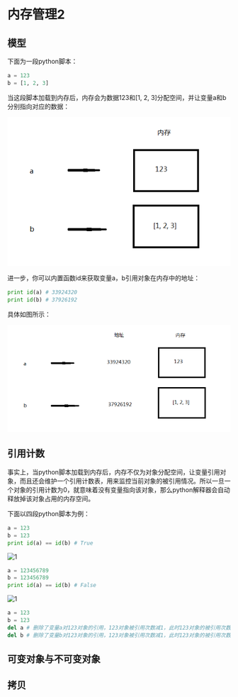 # 内存管理2

## 模型

下面为一段python脚本：

```python
a = 123
b = [1, 2, 3]
```

当这段脚本加载到内存后，内存会为数据123和[1, 2, 3]分配空间，并让变量a和b分别指向对应的数据：

![1](https://github.com/im-iron-man/python-gramma/blob/master/image/1.png)

进一步，你可以内置函数id来获取变量a，b引用对象在内存中的地址：

```python
print id(a) # 33924320
print id(b) # 37926192
```

具体如图所示：

![1](https://github.com/im-iron-man/python-gramma/blob/master/image/2.png)

## 引用计数

事实上，当python脚本加载到内存后，内存不仅为对象分配空间，让变量引用对象，而且还会维护一个引用计数表，用来监控当前对象的被引用情况。所以一旦一个对象的引用计数为0，就意味着没有变量指向该对象，那么python解释器会自动释放掉该对象占用的内存空间。

下面以四段python脚本为例：

```python
a = 123
b = 123
print id(a) == id(b) # True
```

![1]()

```python
a = 123456789
b = 123456789
print id(a) == id(b) # False
```

![1]()

```python
a = 123
b = 123
del a # 删除了变量a对123对象的引用，123对象被引用次数减1，此时123对象的被引用次数为1
del b # 删除了变量b对123对象的引用，123对象被引用次数减1，此时123对象的被引用次数为0。因此123对象占用的内存被释放。
```

## 可变对象与不可变对象

## 拷贝